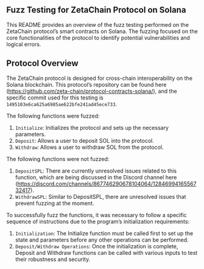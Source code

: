 ## Fuzz Testing for ZetaChain Protocol on Solana

This README provides an overview of the fuzz testing performed on the ZetaChain protocol’s smart contracts on Solana. The fuzzing focused on the core functionalities of the protocol to identify potential vulnerabilities and logical errors.

## Protocol Overview
The ZetaChain protocol is designed for cross-chain interoperability on the Solana blockchain. This protocol’s repository can be found here (https://github.com/zeta-chain/protocol-contracts-solana/), and the specific commit used for this testing is `1495103e6ca625a6985ae622bfe241ad45ece733`.

The following functions were fuzzed:
1. `Initialize`: Initializes the protocol and sets up the necessary parameters.
2. `Deposit`: Allows a user to deposit SOL into the protocol.
3. `Withdraw`: Allows a user to withdraw SOL from the protocol.

The following functions were not fuzzed:
1. `DepositSPL`: There are currently unresolved issues related to this function, which are being discussed in the Discord channel here (https://discord.com/channels/867746290678104064/1284699416556732417).
2. `WithdrawSPL`: Similar to DepositSPL, there are unresolved issues that prevent fuzzing at the moment.

To successfully fuzz the functions, it was necessary to follow a specific sequence of instructions due to the program’s initialization requirements:
1.	`Initialization`: The Initialize function must be called first to set up the state and parameters before any other operations can be performed.
2.	`Deposit/Withdraw Operations`: Once the initialization is complete, Deposit and Withdraw functions can be called with various inputs to test their robustness and security.